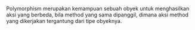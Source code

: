  Polymorphism merupakan kemampuan sebuah obyek untuk menghasilkan aksi yang berbeda, bila method yang sama dipanggil, 
 dimana aksi method yang dikerjakan tergantung dari tipe obyeknya.  
